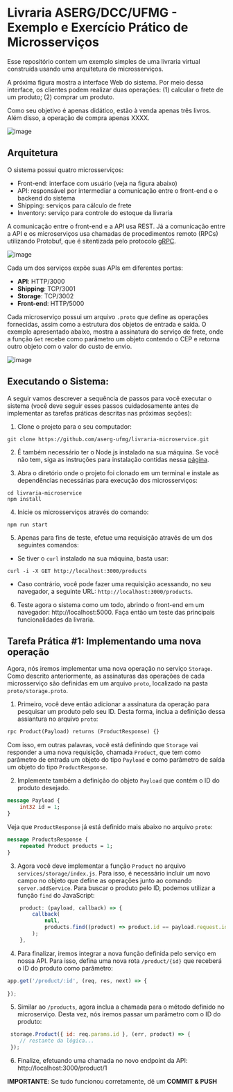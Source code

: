 # Livraria ASERG/DCC/UFMG - Exemplo e Exercício Prático de Microsserviços

Esse repositório contem um exemplo simples de uma livraria virtual construída usando uma arquitetura de microsserviços.

A próxima figura mostra a interface Web do sistema. Por meio dessa interface, os clientes podem realizar duas operações: (1) calcular o frete de um produto; (2) comprar um produto.

Como seu objetivo é apenas didático, estão à venda apenas três livros. Além disso, a operação de compra apenas XXXX.

![image](https://user-images.githubusercontent.com/7620947/107418954-07c85280-6af6-11eb-8cab-64efe548401a.png)


## Arquitetura

O sistema possui quatro microsserviços: 

* Front-end: interface com usuário (veja na figura abaixo)
* API: responsável por intermediar a comunicação entre o front-end e o backend do sistema
* Shipping: serviços para cálculo de frete
* Inventory: serviço para controle do estoque da livraria  


A comunicação entre o front-end e a API usa REST. Já a comunicação entre a API e os microserviços usa chamadas de procedimentos remoto (RPCs) utilizando Protobuf, que é sitentizada pelo protocolo [gRPC](https://grpc.io/). 

![image](https://user-images.githubusercontent.com/7620947/108298485-cbdb6000-717b-11eb-9d3e-257a08b597bf.png)

Cada um dos serviços expõe suas APIs em diferentes portas:

- **API**: HTTP/3000
- **Shipping**: TCP/3001
- **Storage**: TCP/3002
- **Front-end**: HTTP/5000

Cada microserviço possui um arquivo `.proto` que define as operações fornecidas, assim como a estrutura dos objetos de entrada e saída. O exemplo apresentado abaixo, mostra a assinatura do serviço de frete, onde a função `Get` recebe como parâmetro um objeto contendo o CEP e retorna outro objeto com o valor do custo de envio.

![image](https://user-images.githubusercontent.com/7620947/108301755-6a1df480-7181-11eb-9112-c65a0efd5602.png)


## Executando o Sistema:

A seguir vamos descrever a sequência de passos para você executar o sistema (você deve seguir esses passos cuidadosamente antes de implementar as tarefas práticas descritas nas próximas seções):

1. Clone o projeto para o seu computador:

```
git clone https://github.com/aserg-ufmg/livraria-microservice.git
```


2. É também necessário ter o Node.js instalado na sua máquina. Se você não tem, siga as instruções para instalação contidas nessa [página](https://nodejs.org/en/download/).


3. Abra o diretório onde o projeto foi clonado em um terminal e instale as dependências necessárias para execução dos microsserviços:

```
cd livraria-microservice
npm install
```

4. Inicie os microsserviços através do comando:

```
npm run start
```

5.  Apenas para fins de teste, efetue uma requisição através de um dos seguintes comandos:
 
* Se tiver o `curl` instalado na sua máquina, basta usar:

```
curl -i -X GET http://localhost:3000/products
```

* Caso contrário, você pode fazer uma requisição acessando, no seu navegador, a seguinte URL: `http://localhost:3000/products`.

6. Teste agora o sistema como um todo, abrindo o front-end em um navegador: http://localhost:5000. Faça então um teste das principais funcionalidades da livraria.
 
## Tarefa Prática #1: Implementando uma nova operação

Agora, nós iremos implementar uma nova operação no serviço `Storage`. Como descrito anteriormente, as assinaturas das operações de cada microsserviço são definidas em um arquivo `proto`, localizado na pasta `proto/storage.proto`. 

1. Primeiro, você deve então adicionar a assinatura da operação para pesquisar um produto pelo seu ID. Desta forma, inclua a definição dessa assiantura no arquivo `proto`:

```proto
rpc Product(Payload) returns (ProductResponse) {}
```

Com isso, em outras palavras, você está definindo que `Storage` vai responder a uma nova requisição, chamada `Product`, que tem como parâmetro de entrada um objeto do tipo `Payload` e como parâmetro de saída um objeto do tipo `ProductResponse`. 

2. Implemente também a definição do objeto `Payload` que contém o ID do produto desejado.

```proto
message Payload {
    int32 id = 1;
}
```

Veja que `ProductResponse` já está definido mais abaixo no arquivo `proto`:

```proto
message ProductsResponse {
    repeated Product products = 1;
}
```

3. Agora você deve implementar a função `Product` no arquivo `services/storage/index.js`. Para isso, é necessário incluir um novo campo no objeto que define as operações junto ao comando `server.addService`. Para buscar o produto pelo ID, podemos utilizar a função `find` do JavaScript:

```js
    product: (payload, callback) => {
        callback(
            null,
            products.find((product) => product.id == payload.request.id)
        );
    },
```

4. Para finalizar, iremos integrar a nova função definida pelo serviço em nossa API. Para isso, defina uma nova rota `/product/{id}` que receberá o ID do produto como parâmetro:

```js
app.get('/product/:id', (req, res, next) => {
    
});
```

5. Similar ao `/products`, agora inclua a chamada para o método definido no microserviço. Desta vez, nós iremos passar um parâmetro com o ID do produto:

```js
 storage.Product({ id: req.params.id }, (err, product) => {
    // restante da lógica... 
 });
```

6. Finalize, efetuando uma chamada no novo endpoint da API: http://localhost:3000/product/1

**IMPORTANTE**: Se tudo funcionou corretamente, dê um **COMMIT & PUSH**
